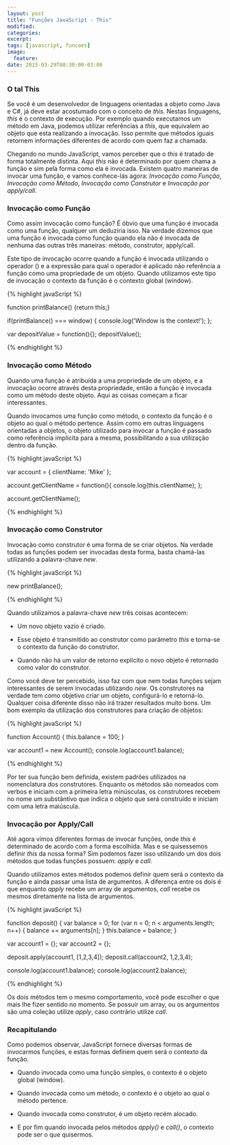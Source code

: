 ```yaml
---
layout: post
title: "Funções JavaScript - This"
modified:
categories: 
excerpt:
tags: [javascript, funcoes]
image:
  feature:
date: 2015-03-29T08:30:00-03:00
---
```


### O tal This
Se você é um desenvolvedor de linguagens orientadas a objeto como Java e C#, já deve estar acostumado com o conceito de *this*. Nestas linguagens, *this* é o contexto de execução. Por exemplo quando executamos um método em Java, podemos utilizar referências a *this*, que equivalem ao objeto que esta realizando a invocação. Isso permite que métodos iguais retornem informações diferentes de acordo com quem faz a chamada.

Chegando no mundo JavaScript, vamos perceber que o *this* é tratado de forma totalmente distinta. Aqui *this* não é determinado por quem chama a função e sim pela forma como ela é invocada. Existem quatro maneiras de invocar uma função, e vamos conhece-lás agora: *Invocação como Função*, *Invocação como Método*, *Invocação como Construtor* e *Invocação por apply/call*.

### Invocação como Função
Como assim invocação como função? É óbvio que uma função é invocada como uma função, qualquer um deduziria isso. Na verdade dizemos que uma função é invocada como função quando ela não é invocada de nenhuma das outras três maneiras: método, construtor, apply/call.

Este tipo de invocação ocorre quando a função é invocada utilizando o operador () e a expressão para qual o operador é aplicado não referência a função como uma propriedade de um objeto. Quando utilizamos este tipo de invocação o contexto da função é o contexto global (window).

{% highlight javaScript %}

function printBalance() {return this;}

if(printBalance() === window) {
  console.log('Window is the context!');
};

var depositValue = function(){};
depositValue();

{% endhighlight %}

### Invocação como Método
Quando uma função é atribuída a uma propriedade de um objeto, e a invocação ocorre através desta propriedade, então a função é invocada como um método deste objeto. Aqui as coisas começam a ficar interessantes.

Quando invocamos uma função como método, o contexto da função é o objeto ao qual o método pertence. Assim como em outras linguagens orientadas a objetos, o objeto utilizado para invocar a função é passado como referência implicita para a mesma, possibilitando a sua utilização dentro da função.

{% highlight javaScript %}

var account = {
  clientName: 'Mike'
};

account.getClientName = function(){
  console.log(this.clientName);
};

account.getClientName();

{% endhighlight %}

### Invocação como Construtor
Invocação como construtor é uma forma de se criar objetos. Na verdade todas as funções podem ser invocadas desta forma, basta chamá-las utilizando a palavra-chave *new*. 


{% highlight javaScript %}

new printBalance();

{% endhighlight %}

Quando utilizamos a palavra-chave *new* três coisas acontecem:

- Um novo objeto vazio é criado.

- Esse objeto é transmitido ao construtor como parâmetro *this* e torna-se o contexto da função do construtor.

- Quando não há um valor de retorno explícito o novo objeto é retornado como valor do construtor.

Como você deve ter percebido, isso faz com que nem todas funções sejam interessantes de serem invocadas utilizando *new*. Os construtores na verdade tem como objetivo criar um objeto, configurá-lo e retorná-lo. Qualquer coisa diferente disso não irá trazer resultados muito bons. Um bom exemplo da utilização dos construtores para criação de objetos:

{% highlight javaScript %}

function Account() {
  this.balance = 100;
}

var account1 = new Account();
console.log(account1.balance);

{% endhighlight %}

Por ter sua função bem definida, existem padrões utilizados na nomenclatura dos construtores. Enquanto os métodos são nomeados com verbos e iniciam com a primeira letra minúsculas, os construtores recebem no nome um substântivo que indica o objeto que será construído e iniciam com uma letra maiúscula.

### Invocação por Apply/Call
Até agora vimos diferentes formas de invocar funções, onde *this* é determinado de acordo com a forma escolhida. Mas e se quisessemos definir *this* da nossa forma? Sim podemos fazer isso utilizando um dos dois métodos que todas funções possuem: *apply* e *call*.

Quando utilizamos estes métodos podemos definir quem será o contexto da função e ainda passar uma lista de argumentos. A diferença entre os dois é que enquanto *apply* recebe um array de argumentos, *call* recebe os mesmos diretamente na lista de argumentos. 

{% highlight javaScript %}

function deposit() {
  var balance = 0;
  for (var n = 0; n < arguments.length; n++) {
    balance += arguments[n];
  }
  this.balance = balance;
}

var account1 = {};
var account2 = {};

deposit.apply(account1, [1,2,3,4]);
deposit.call(account2, 1,2,3,4);

console.log(account1.balance);
console.log(account2.balance);

{% endhighlight %}

Os dois métodos tem o mesmo comportamento, você pode escolher o que mais lhe fizer sentido no momento. Se possuir um array, ou os argumentos são uma coleção utilize *apply*, caso contrário utilize *call*.

### Recapitulando
Como podemos observar, JavaScript fornece diversas formas de invocarmos funções, e estas formas definem quem será o contexto da função.

- Quando invocada como uma função simples, o contexto é o objeto global (window).

- Quando invocada como um método, o contexto é o objeto ao qual o método pertence.

- Quando invocada como construtor, é um objeto recém alocado.

- E por fim quando invocada pelos métodos *apply()* e *call()*, o contexto pode ser o que quisermos.

